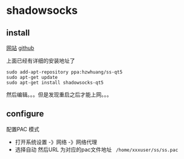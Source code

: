 # shadowsocks
## install

[网站](https://shadowsocks.org/en/download/clients.html)
[github](https://github.com/shadowsocks/shadowsocks-qt5/wiki)

上面已经有详细的安装地址了
```
sudo add-apt-repository ppa:hzwhuang/ss-qt5
sudo apt-get update
sudo apt-get install shadowsocks-qt5
```
然后编辑。。。但是发现重启之后才能上网。。。

## configure
配置PAC 模式

* 打开系统设置 -》网络 -》网络代理
* 选择自动
然后URL 为对应的pac文件地址
` /home/xxxuser/ss/ss.pac`
